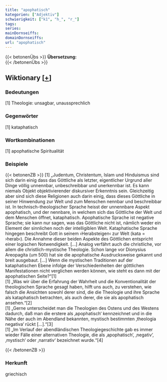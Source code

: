 ```yaml
---
title: "apophatisch"
kategorien: ["Adjektiv"]
schwierigkeit: ["k1", "h_", "r_"]
tags:
series:
mainDornseiffs:
domainDornseiffs:
url: "apophatisch"
---
```


{{< betonenÜbs >}}
**Übersetzung:**  
{{< /betonenÜbs >}}

## Wiktionary [[+](https://de.wiktionary.org/wiki/apophatisch)]

### Bedeutungen
[1] Theologie: unsagbar, unaussprechlich  

### Gegenwörter
[1] kataphatisch  

### Wortkombinationen
[1] apophatische Spiritualität  

### Beispiele
{{< betonenZB >}}
[1] „Judentum, Christentum, Islam und Hinduismus sind sich darin einig dass das Göttliche als letzter, eigentlicher Urgrund aller Dinge völlig unnennbar, unbeschreibbar und unerkennbar ist. Es kann niemals Objekt objektivierender diskursiver Erkenntnis sein. Gleichzeitig aber sind sich diese Religionen auch darin einig, dass dieses Göttliche in seiner Hinwendung zur Welt und zum Menschen nennbar und beschreibbar ist. In technisch-theologischer Sprache heisst der unnennbare Aspekt apophatisch, und der nennbare, in welchem sich das Göttliche der Welt und dem Menschen öffnet, kataphatisch. Apophatische Sprache ist negative Sprache; sie kann nur sagen, was das Göttliche nicht ist, nämlich weder ein Element der sinnlichen noch der intelligiblen Welt. Kataphatische Sprache hingegen beschreibt Gott in seinem ›Herabsteigen‹ zur Welt (kata = ›herab‹). Die Annahme dieser beiden Aspekte des Göttlichen entspricht einer logischen Notwendigkeit. […] Analog verfährt auch die christliche, vor allem die christlich-mystische Theologie. Schon lange vor Dionysius Areopagita (um 500) hat sie die apophatische Ausdrucksweise gekannt und breit ausgebaut. […] Wenn die mystischen Traditionen auf der kataphatischen Ebene infolge der Verschiedenheiten der göttlichen Manifestationen nicht verglichen werden können, wie steht es dann mit der apophatischen Seite?“[1]  
[1] „Was wir über die Erfahrung der Wahrheit und die Konventionalität der theologischen Sprache gesagt haben, hilft uns auch, zu verstehen, wie falsch die Ansichten sowohl derer sind, die die Theologie und ihre Sprache als kataphatisch betrachten, als auch derer, die sie als apophatisch ansehen.“[2]  
[1] „Gerne unterscheidet man die Theologien des Ostens und des Westens dadurch, daß man die erstere als ‚apophatisch‘ kennzeichnet und in die Nähe der auch im Abendland bekannten, mystisch bestimmten ‚theologia negativa‘ rückt […].“[3]  
[1] „Im Verlauf der abendländischen Theologiegeschichte gab es immer wieder Fälle einer alternativen Theologie, die als ‚apophatisch‘, ‚negativ‘, ‚mystisch‘ oder ‚narrativ‘ bezeichnet wurde.“[4]  

{{< /betonenZB >}}
### Herkunft
griechisch  


